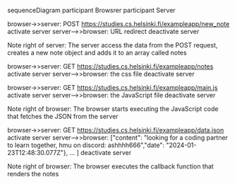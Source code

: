 sequenceDiagram
  participant Browsrer
  participant Server

  browser->>server: POST https://studies.cs.helsinki.fi/exampleapp/new_note
  activate server
  server-->>browser: URL redirect
  deactivate server

  Note right of server: The server access the data from the POST request, creates a new note object and adds it to an array called notes

  browser->>server: GET https://studies.cs.helsinki.fi/exampleapp/notes
  activate server
  server-->>browser: the css file
  deactivate server

  browser->>server: GET https://studies.cs.helsinki.fi/exampleapp/main.js
  activate server
  server-->>browser: the JavaScript file
  deactivate server

  Note right of browser: The browser starts executing the JavaScript code that fetches the JSON from the server

  browser->>server: GET https://studies.cs.helsinki.fi/exampleapp/data.json
  activate server
  server-->>browser: ["content": "looking for a coding partner to learn together, hmu on discord: ashhhh666","date": "2024-01-23T12:48:30.077Z"}, ... ]
  deactivate server

  Note right of browser: The browser executes the callback function that renders the notes
